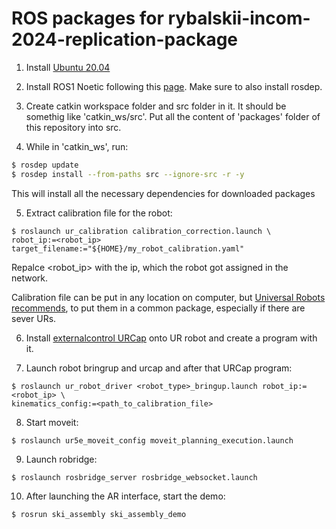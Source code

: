 # ROS packages for rybalskii-incom-2024-replication-package

1. Install [Ubuntu 20.04](https://releases.ubuntu.com/focal/)

2. Install ROS1 Noetic following this [page](https://wiki.ros.org/noetic/Installation/Ubuntu). Make sure to also install rosdep.

3. Create catkin workspace folder and src folder in it. It should be somethig like 'catkin_ws/src'. Put all the content of 'packages' folder of this repository into src.

4. While in 'catkin_ws', run:

```bash
$ rosdep update
$ rosdep install --from-paths src --ignore-src -r -y
```

This will install all the necessary dependencies for downloaded packages

5. Extract calibration file for the robot:

```
$ roslaunch ur_calibration calibration_correction.launch \
robot_ip:=<robot_ip> target_filename:="${HOME}/my_robot_calibration.yaml"
```

Repalce <robot_ip> with the ip, which the robot got assigned in the network.

Calibration file can be put in any location on computer, but [Universal Robots recommends](https://github.com/UniversalRobots/Universal_Robots_ROS_Driver?tab=readme-ov-file#extract-calibration-information), to put them in a common package, especially if there are sever URs.

6. Install [externalcontrol URCap](https://github.com/UniversalRobots/Universal_Robots_ExternalControl_URCap) onto UR robot and create a program with it.

7. Launch robot bringrup and urcap and after that URCap program:

```
$ roslaunch ur_robot_driver <robot_type>_bringup.launch robot_ip:=<robot_ip> \
kinematics_config:=<path_to_calibration_file>
```

8. Start moveit:

```
$ roslaunch ur5e_moveit_config moveit_planning_execution.launch
```

9. Launch robridge:

```
$ roslaunch rosbridge_server rosbridge_websocket.launch
```

10. After launching the AR interface, start the demo:

```
$ rosrun ski_assembly ski_assembly_demo
```